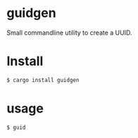 # guidgen
Small commandline utility to create a UUID.

# Install
```bash
$ cargo install guidgen
```

# usage
```bash
$ guid
```